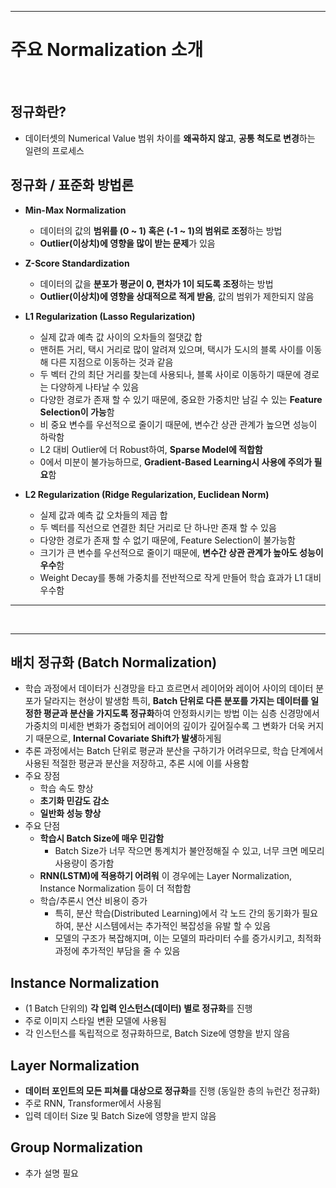 

* * *
# 주요 Normalization 소개

</br>

## 정규화란?
- 데이터셋의 Numerical Value 범위 차이를 **왜곡하지 않고**, **공통 척도로 변경**하는 일련의 프로세스

## 정규화 / 표준화 방법론
- **Min-Max Normalization**
  - 데이터의 값의 **범위를 (0 ~ 1) 혹은 (-1 ~ 1)의 범위로 조정**하는 방법
  - **Outlier(이상치)에 영향을 많이 받는 문제**가 있음

- **Z-Score Standardization**
  - 데이터의 값을 **분포가 평균이 0, 편차가 1이 되도록 조정**하는 방법
  - **Outlier(이상치)에 영향을 상대적으로 적게 받음**, 값의 범위가 제한되지 않음

- **L1 Regularization (Lasso Regularization)**
  - 실제 값과 예측 값 사이의 오차들의 절댓값 합
  - 맨허튼 거리, 택시 거리로 많이 알려져 있으며, 택시가 도시의 블록 사이를 이동해 다른 지점으로 이동하는 것과 같음
  - 두 벡터 간의 최단 거리를 찾는데 사용되나, 블록 사이로 이동하기 때문에 경로는 다양하게 나타날 수 있음
  - 다양한 경로가 존재 할 수 있기 때문에, 중요한 가중치만 남길 수 있는 **Feature Selection이 가능**함
  - 비 중요 변수를 우선적으로 줄이기 때문에, 변수간 상관 관계가 높으면 성능이 하락함
  - L2 대비 Outlier에 더 Robust하여, **Sparse Model에 적합함**
  - 0에서 미분이 불가능하므로, **Gradient-Based Learning시 사용에 주의가 필요**함

- **L2 Regularization (Ridge Regularization, Euclidean Norm)**
  - 실제 값과 예측 값 오차들의 제곱 합
  - 두 벡터를 직선으로 연결한 최단 거리로 단 하나만 존재 할 수 있음
  - 다양한 경로가 존재 할 수 없기 때문에, Feature Selection이 불가능함
  - 크기가 큰 변수를 우선적으로 줄이기 때문에, **변수간 상관 관계가 높아도 성능이 우수**함
  - Weight Decay를 통해 가중치를 전반적으로 작게 만들어 학습 효과가 L1 대비 우수함

* * *

</br>


* * *

## 배치 정규화 (Batch Normalization)
- 학습 과정에서 데이터가 신경망을 타고 흐르면서 레이어와 레이어 사이의 데이터 분포가 달라지는 현상이 발생함
  특히, **Batch 단위로 다른 분포를 가지는 데이터를 일정한 평균과 분산을 가지도록 정규화**하여 안정화시키는 방법
  이는 심층 신경망에서 가중치의 미세한 변화가 중첩되어 레이어의 깊이가 깊어질수록 그 변화가 더욱 커지기 때문으로, **Internal Covariate Shift가 발생**하게됨
- 추론 과정에서는 Batch 단위로 평균과 분산을 구하기가 어려우므로, 학습 단계에서 사용된 적절한 평균과 분산을 저장하고, 추론 시에 이를 사용함
- 주요 장점
  - 학습 속도 향상
  - **초기화 민감도 감소**
  - **일반화 성능 향상**
- 주요 단점
  - **학습시 Batch Size에 매우 민감함**
    - Batch Size가 너무 작으면 통계치가 불안정해질 수 있고, 너무 크면 메모리 사용량이 증가함
  - **RNN(LSTM)에 적용하기 어려워** 이 경우에는 Layer Normalization, Instance Normalization 등이 더 적합함
  - 학습/추론시 연산 비용이 증가
    - 특히, 분산 학습(Distributed Learning)에서 각 노드 간의 동기화가 필요하여, 분산 시스템에서는 추가적인 복잡성을 유발 할 수 있음
    - 모델의 구조가 복잡해지며, 이는 모델의 파라미터 수를 증가시키고, 최적화 과정에 추가적인 부담을 줄 수 있음

## Instance Normalization
- (1 Batch 단위의) **각 입력 인스턴스(데이터) 별로 정규화**를 진행
- 주로 이미지 스타일 변환 모델에 사용됨
- 각 인스턴스를 독립적으로 정규화하므로, Batch Size에 영향을 받지 않음
  
## Layer Normalization
- **데이터 포인트의 모든 피쳐를 대상으로 정규화**를 진행 (동일한 층의 뉴런간 정규화)
- 주로 RNN, Transformer에서 사용됨
- 입력 데이터 Size 및 Batch Size에 영향을 받지 않음

## Group Normalization
- 추가 설명 필요




